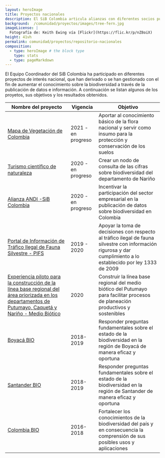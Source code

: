 ```yaml
---
layout: heroImage
title: Proyectos nacionales 
description: El SiB Colombia articula alianzas con diferentes socios publicadores a nivel nacional para facilitar la publicación, acceso y uso de datos sobre biodiversidad
background:  /comunidad/proyectos/images/tree-fern.jpg
imageLicense: |
  Fotografía de: Keith Ewing vía [Flickr](https://flic.kr/p/nZ8oiX) 
height: 41vh
permalink: comunidad/proyectos/repositorio-nacionales
composition:
  - type: heroImage # the block type
    type: stats
  - type: pageMarkdown
---
```


El Equipo Coordinador del SiB Colombia ha participado en diferentes proyectos de interés nacional, que han derivado o se han gestionado con el fin de aumentar el conocimiento sobre la biodiversidad a través de la publicación de datos e información. A continuación se listan algunos de los proyetos, sus objetivos y los resultados obtenidos. 


| Nombre del proyecto | Vigencia | Objetivo |
| -------- | -------- | -------- |
|[Mapa de Vegetación de Colombia](/comunidad/proyectos/nacionales/mapa-vegetacion)|2021 - en progreso|Aportar al conocimiento básico de la flora nacional y servir como insumo para la protección y conservación de los suelos |
|[Turismo cientíﬁco de naturaleza](/comunidad/proyectos/nacionales/turismo-científico)|2020 - en progreso|Crear un nodo de consulta de las cifras sobre biodiversidad del departamento de Nariño |
| [Alianza ANDI -SiB Colombia](https://biodiversidad.co/empresas)    | 2020 - en progreso | Incentivar la participación del sector empresarial en la publicación de datos sobre biodiversidad en Colombia     |
|[Portal de Información de Tráfico Ilegal de Fauna Silvestre - PIFS](/comunidad/proyectos/nacionales/pifs)|2019 - 2020|Apoyar la toma de decisiones con respecto al tráfico ilegal de fauna silvestre con información rigurosa y dar cumplimiento a lo establecido por ley 1333 de 2009|
|[Experiencia piloto para la construcción de la línea base regional del área priorizada en los departamentos de Putumayo, Caquetá y Nariño - Medio Biótico](/comunidad/proyectos/nacionales/anh-putumayo)|2020|Construir la línea base regional del medio biótico del Putumayo para facilitar procesos de planeación productivos y sostenibles|
|[Boyacá BIO](/comunidad/proyectos/nacionales/boyaca-bio)|2018-2019|Responder preguntas fundamentales sobre el estado de la biodiversidad en la región de Boyacá de manera eficaz y oportuna|
|[Santander BIO](/comunidad/proyectos/nacionales/santander-bio)|2018-2019|Responder preguntas fundamentales sobre el estado de la biodiversidad en la región de Santander de manera eficaz y oportuna|
|[Colombia BIO](/comunidad/proyectos/nacionales/colombiabio)|2016-2018| Fortalecer los conocimientos de la biodiversidad del país y en consecuencia la comprensión de sus posibles usos y aplicaciones|


